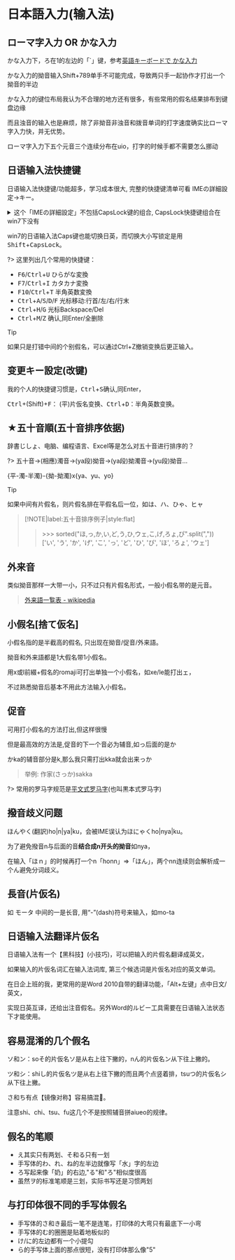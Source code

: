 # 日本語入力(输入法)

## ローマ字入力 OR かな入力
かな入力下，ろ在1的左边的「`」键，参考[英語キーボードで かな入力](http://www.nabeta.tk/us101kana/us101kana.html)

かな入力的拗音输入Shift+789单手不可能完成，导致两只手一起协作才打出一个拗音的半边

かな入力的键位布局我认为不合理的地方还有很多，有些常用的假名结果排布到键盘边缘

而且浊音的输入也是麻烦，除了非拗音非浊音和拨音单词的打字速度确实比ローマ字入力快，并无优势。

ローマ字入力下五个元音三个连续分布在uio，打字的时候手都不需要怎么挪动

## 日语输入法快捷键

日语输入法快捷键/功能超多，学习成本很大, 完整的快捷键清单可看 IMEの詳細設定->キー。

<details>
<summary>这个「IMEの詳細設定」不包括CapsLock键的组合, CapsLock快捷键组合在win7下没有</summary>
<li>Change to Hiragana/Katakana: <kbd>Ctrl</kbd>/<kbd>Alt</kbd>+<kbd>CapsLock</kbd></li>
<li>Toggle between Hiragana and Alphanumeric: <kbd>Shift</kbd>+<kbd>CapsLock</kbd></li>
<li>Toggle between Last Used and Alphanumeric: <kbd>Alt</kbd>+<kbd>~</kbd></li>
</details>

win7的日语输入法Caps键也能切换日英，而切换大小写锁定是用<kbd>Shift</kbd>+<kbd>CapsLock</kbd>。

?> 这里列出几个常用的快捷键：

- <kbd>F6</kbd>/<kbd>Ctrl</kbd>+<kbd>U</kbd> ひらがな変換
- <kbd>F7</kbd>/<kbd>Ctrl</kbd>+<kbd>I</kbd> カタカナ変換
- <kbd>F10</kbd>/<kbd>Ctrl</kbd>+<kbd>T</kbd> 半角英数変換
- <kbd>Ctrl</kbd>+<kbd>A</kbd>/<kbd>S</kbd>/<kbd>D</kbd>/<kbd>F</kbd> 光标移动:行首/左/右/行末
- <kbd>Ctrl</kbd>+<kbd>H</kbd>/<kbd>G</kbd> 光标Backspace/Del
- <kbd>Ctrl</kbd>+<kbd>M</kbd>/<kbd>Z</kbd> 确认,同Enter/全删除

> [!TIP]
> 如果只是打错中间的个别假名，可以通过Ctrl+Z撤销变换后更正输入。

## 变更キー設定(改键)

我的个人的快捷键习惯是，<kbd>Ctrl</kbd>+<kbd>S</kbd>确认,同Enter，

<kbd>Ctrl</kbd>+(Shift)+<kbd>F</kbd>： (平)片仮名变换、<kbd>Ctrl</kbd>+<kbd>D</kbd>：半角英数变换。

## ★五十音順(五十音排序依据)

辞書じしょ、电脑、编程语言、Excel等是怎么对五十音进行排序的？

?> 五十音->(相應)濁音->(ya段)拗音->(ya段)拗濁音->(yu段)拗音…

{平-濁-半濁}-{拗-拗濁}x{ya、yu、yo}

> [!TIP]
> 如果中间有片假名，则片假名排在平假名后一位，如は、ハ、ひゃ、ヒャ

> [!NOTE|label:五十音排序例子|style:flat]
>> &gt;&gt;&gt; sorted("ほ,っ,か,い,ど,う,ひ,ウェ,こ,げ,ろょ,ぴ".split(","))<br>
> ['い', 'う', 'か', 'げ', 'こ', 'っ', 'ど', 'ひ', 'ぴ', 'ほ', 'ろょ', 'ウェ']

## 外来音

类似拗音那样一大带一小，只不过只有片假名形式，一般小假名带的是元音。

> [外来語一覧表 - wikipedia](https://ja.wikipedia.org/wiki/%E5%A4%96%E6%9D%A5%E8%AA%9E#%E4%B8%80%E8%A6%A7%E8%A1%A8)

## 小假名[捨て仮名]

小假名指的是半截高的假名, 只出现在拗音/促音/外来語。

拗音和外来語都是1大假名带1小假名。

用x或l前綴+假名的romaji可打出单独一个小假名，如xe/le能打出ェ，

不过熟悉拗音后基本不用此方法输入小假名。

## 促音

可用打小假名的方法打出,但这样很慢

但是最高效的方法是,促音的下一个音必为辅音,如っ后面的是か

かka的辅音部分是k,那么我只需打出kka就会出来っか

> 举例: 作家(さっか)sakka

?> 常用的罗马字规范是[平文式罗马字](https://zh.wikipedia.org/wiki/%E5%B9%B3%E6%96%87%E5%BC%8F%E7%BD%97%E9%A9%AC%E5%AD%97)(也叫黒本式罗马字)

## 撥音歧义问题

ほんやく(翻訳)ho|n|ya|ku，会被IME误认为ほにゃくho|nya|ku。

为了避免撥音n与后面的音**结合成n开头的拗音**如nya，

在输入「ほｎ」的时候再打一个n「honn」=>「ほん」，两个nn连续则会解析成一个ん避免分词歧义。

## 長音(片仮名)

如 モータ 中间的一是长音, 用“-”(dash)符号来输入，如mo-ta

## 日语输入法翻译片仮名

日语输入法有一个【黑科技】(小技巧)，可以把输入的片假名翻译成英文，

如果输入的片仮名词汇在输入法词库, 第三个候选词是片仮名对应的英文单词。

在日企上班的我，更常用的是Word 2010自带的翻译功能，「Alt+左键」点中日文/英文，

实现日英互译，还给出注音假名。另外Word的ルビー工具需要在日语输入法状态下才能使用。

## 容易混淆的几个假名

ソ和ン：soそ的片仮名ソ是从右上往下撇的，nん的片仮名ン从下往上撇的。

ツ和シ：shiし的片仮名ツ是从右上往下撇的而且两个点竖着排，tsuつ的片仮名シ从下往上撇。

さ和ち有点【镜像对称】容易搞混🤔。

注意shi、chi、tsu、fu这几个不是按照辅音拼aiueo的规律。

## 假名的笔顺

- え其实只有两划、そ和る只有一划
- 手写体的わ、れ、ね的左半边就像写「水」字的左边
- ろ写起来像「奶」的右边,"る"和"ろ"相似度很高
- 虽然ヲ的标准笔顺是三划，实际书写还是习惯两划

## 与打印体很不同的手写体假名

- 手写体的さ和き最后一笔不是连笔，打印体的大弯只有最底下一小弯
- 手写体的む的圈圈是贴着地板似的
- け/に的左边都有一个小提勾
- ら的手写体上面的那点很短，没有打印体那么像"5"

